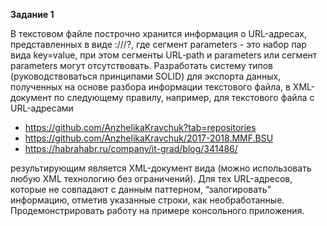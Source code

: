 <p><b>Задание 1</b></p>
<p>
В текстовом файле построчно хранится информация о URL-адресах, представленных в виде <scheme>://<host>/<URL‐path>?<parameters>, где сегмент parameters - это набор пар вида key=value, при этом сегменты URL‐path и parameters  или сегмент parameters могут отсутствовать. 
Разработать систему типов (руководствоваться принципами SOLID) для экспорта данных, полученных на основе разбора информации текстового файла, в XML-документ по следующему правилу, например, для текстового файла с URL-адресами

 - https://github.com/AnzhelikaKravchuk?tab=repositories 
 - https://github.com/AnzhelikaKravchuk/2017-2018.MMF.BSU
 - https://habrahabr.ru/company/it-grad/blog/341486/ 

результирующим является XML-документ вида (можно использовать любую XML технологию без ограничений).
Для тех URL-адресов, которые не совпадают с данным паттерном, “залогировать” информацию, отметив указанные строки, как необработанные. 
Продемонстрировать работу на примере консольного приложения.
</p>
